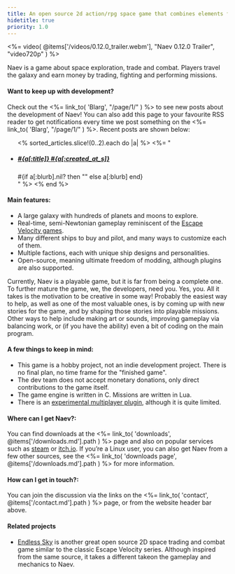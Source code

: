 ```yaml
---
title: An open source 2d action/rpg space game that combines elements from the action, rpg and simulation genres.
hidetitle: true
priority: 1.0
---
```


<!--<%= image( @items['/imgs/naev.png'], "", "center" ) %>-->
<%= video( @items['/videos/0.12.0_trailer.webm'], "Naev 0.12.0 Trailer", "video720p" ) %>

Naev is a game about space exploration, trade and combat. Players travel the galaxy and earn money by trading, fighting and performing missions.

#### Want to keep up with development?

Check out the <%= link_to( 'Blarg', "/page/1/" ) %> to see new posts about the development of Naev! You can also add this page to your favourite RSS reader to get notifications every time we post something on the <%= link_to( 'Blarg', "/page/1/" ) %>. Recent posts are shown below:

<ul class="list-unstyled mx-3">
<% sorted_articles.slice!(0..2).each do |a| %>
<%= "
 <li class='media my-3'>
  <div class='media-body'>
   <a href='#{a.path}'>
   <h5 class='mt-0 mb-1'>#{a[:title]} <span class='text-muted'>#{a[:created_at_s]}</span></h5>
   </a>
   #{if a[:blurb].nil? then "" else a[:blurb] end}
  </div>
 </li>
" %>
<% end %>
</ul>

#### Main features:

 * A large galaxy with hundreds of planets and moons to explore.
 * Real-time, semi-Newtonian gameplay reminiscent of the [Escape Velocity games](https://en.wikipedia.org/wiki/Escape_Velocity_(video_game)).
 * Many different ships to buy and pilot, and many ways to customize each of them.
 * Multiple factions, each with unique ship designs and personalities.
 * Open-source, meaning ultimate freedom of modding, although plugins are also supported.

Currently, Naev is a playable game, but it is far from being a complete one. To further mature the game, we, the developers, need you. Yes, you. All it takes is the motivation to be creative in some way! Probably the easiest way to help, as well as one of the most valuable ones, is by coming up with new stories for the game, and by shaping those stories into playable missions. Other ways to help include making art or sounds, improving gameplay via balancing work, or (if you have the ability) even a bit of coding on the main program.

#### A few things to keep in mind:

 * This game is a hobby project, not an indie development project. There is no final plan, no time frame for the "finished game".
 * The dev team does not accept monetary donations, only direct contributions to the game itself.
 * The game engine is written in C. Missions are written in Lua.
 * There is an [experimental multiplayer plugin](https://github.com/ThrosturX/naev-multiplayer), although it is quite limited.

#### Where can I get Naev?:

You can find downloads at the <%= link_to( 'downloads', @items['/downloads.md'].path ) %> page and also on popular services such as [steam](https://store.steampowered.com/app/598530/Naev/) or [itch.io](https://naev.itch.io/naev).
If you’re a Linux user, you can also get Naev from a few other sources, see the <%= link_to( 'downloads page', @items['/downloads.md'].path ) %> for more information.

#### How can I get in touch?:

You can join the discussion via the links on the <%= link_to( 'contact', @items['/contact.md'].path ) %> page, or from the website header bar above.

#### Related projects

* [Endless Sky](https://endless-sky.github.io/) is another great open source 2D space trading and combat game similar to the classic Escape Velocity series. Although inspired from the same source, it takes a different takeon the gameplay and mechanics to Naev.
